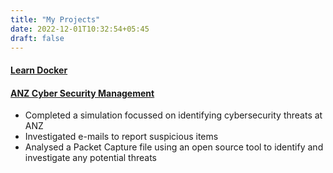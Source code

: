 ```yaml
---
title: "My Projects"
date: 2022-12-01T10:32:54+05:45
draft: false
---
```


#### [Learn Docker](https://github.com/chaulags/learnDocker#learn-docker--whale)

#### [ANZ Cyber Security Management](https://forage-uploads-prod.s3.amazonaws.com/completion-certificates/ANZ/Hf4QMESoFeQwXPsiH_ANZ%20Australia_7kr2eGJRjZutTRgRX_1694221706681_completion_certificate.pdf)
 * Completed a simulation focussed on identifying cybersecurity threats at ANZ
 * Investigated e-mails to report suspicious items
 * Analysed a Packet Capture file using an open source tool to identify and
   investigate any potential threats

